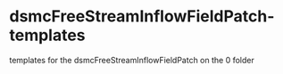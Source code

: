 # dsmcFreeStreamInflowFieldPatch-templates
templates for the dsmcFreeStreamInflowFieldPatch on the 0 folder
